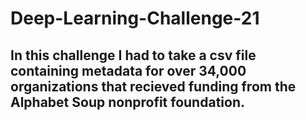 # Deep-Learning-Challenge-21

## In this challenge I had to take a csv file containing metadata for over 34,000 organizations that recieved funding from the Alphabet Soup nonprofit foundation. 

